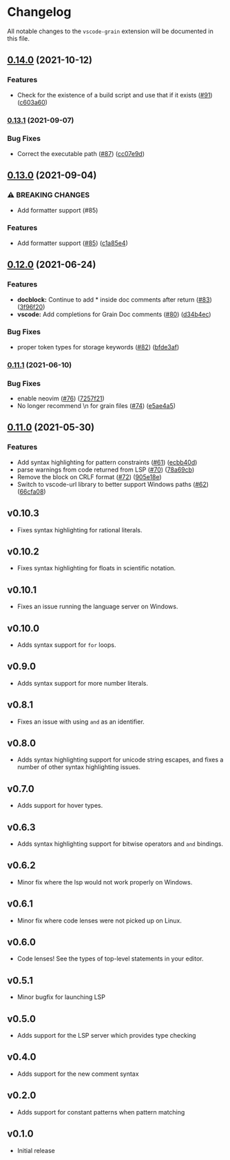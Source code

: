 # Changelog
All notable changes to the `vscode-grain` extension will be documented in this file.

## [0.14.0](https://www.github.com/grain-lang/grain-language-server/compare/vscode-grain-v0.13.1...vscode-grain-v0.14.0) (2021-10-12)


### Features

* Check for the existence of a build script and use that if it exists ([#91](https://www.github.com/grain-lang/grain-language-server/issues/91)) ([c603a60](https://www.github.com/grain-lang/grain-language-server/commit/c603a6038ae11653d3076cf8accb0f6e42d8473c))

### [0.13.1](https://www.github.com/grain-lang/grain-language-server/compare/vscode-grain-v0.13.0...vscode-grain-v0.13.1) (2021-09-07)


### Bug Fixes

* Correct the executable path ([#87](https://www.github.com/grain-lang/grain-language-server/issues/87)) ([cc07e9d](https://www.github.com/grain-lang/grain-language-server/commit/cc07e9d69b4b0448cbd61f33ecc59ae2163a1570))

## [0.13.0](https://www.github.com/grain-lang/grain-language-server/compare/vscode-grain-v0.12.0...vscode-grain-v0.13.0) (2021-09-04)


### ⚠ BREAKING CHANGES

* Add formatter support (#85)

### Features

* Add formatter support ([#85](https://www.github.com/grain-lang/grain-language-server/issues/85)) ([c1a85e4](https://www.github.com/grain-lang/grain-language-server/commit/c1a85e457e3ec5dee3c1ed6d113bbd2c0ade17e4))

## [0.12.0](https://www.github.com/grain-lang/grain-language-server/compare/vscode-grain-v0.11.1...vscode-grain-v0.12.0) (2021-06-24)


### Features

* **docblock:** Continue to add * inside doc comments after return ([#83](https://www.github.com/grain-lang/grain-language-server/issues/83)) ([3f96f20](https://www.github.com/grain-lang/grain-language-server/commit/3f96f20cbe258e4a8b02cede9d421e1fffc8ee13))
* **vscode:** Add completions for Grain Doc comments ([#80](https://www.github.com/grain-lang/grain-language-server/issues/80)) ([d34b4ec](https://www.github.com/grain-lang/grain-language-server/commit/d34b4ec89a4dd20a393c09b4d783c8704345c04f))


### Bug Fixes

* proper token types for storage keywords ([#82](https://www.github.com/grain-lang/grain-language-server/issues/82)) ([bfde3af](https://www.github.com/grain-lang/grain-language-server/commit/bfde3af7d62652ee82bb0b0cc39b26ddb2ebf118))

### [0.11.1](https://www.github.com/grain-lang/grain-language-server/compare/vscode-grain-v0.11.0...vscode-grain-v0.11.1) (2021-06-10)


### Bug Fixes

* enable neovim ([#76](https://www.github.com/grain-lang/grain-language-server/issues/76)) ([7257f21](https://www.github.com/grain-lang/grain-language-server/commit/7257f21526bbfbbedc1bf8aeadb07c0025fbe393))
* No longer recommend \n for grain files ([#74](https://www.github.com/grain-lang/grain-language-server/issues/74)) ([e5ae4a5](https://www.github.com/grain-lang/grain-language-server/commit/e5ae4a50d15a5afe5d3a2d40bc6570b55994aecb))

## [0.11.0](https://www.github.com/grain-lang/grain-language-server/compare/vscode-grain-v0.10.3...vscode-grain-v0.11.0) (2021-05-30)


### Features

* Add syntax highlighting for pattern constraints ([#61](https://www.github.com/grain-lang/grain-language-server/issues/61)) ([ecbb40d](https://www.github.com/grain-lang/grain-language-server/commit/ecbb40d4aa7835d418eea173393cea0e615341a1))
* parse warnings from code returned from LSP ([#70](https://www.github.com/grain-lang/grain-language-server/issues/70)) ([78a69cb](https://www.github.com/grain-lang/grain-language-server/commit/78a69cb3625b910cd403ddc436ffcb4ff71913f5))
* Remove the block on CRLF format ([#72](https://www.github.com/grain-lang/grain-language-server/issues/72)) ([905e18e](https://www.github.com/grain-lang/grain-language-server/commit/905e18ea171ec553c45a43d043881bca2ae41423))
* Switch to vscode-url library to better support Windows paths ([#62](https://www.github.com/grain-lang/grain-language-server/issues/62)) ([66cfa08](https://www.github.com/grain-lang/grain-language-server/commit/66cfa08c7cd5da538d19e3dd63cb490490fa3d08))

## v0.10.3
- Fixes syntax highlighting for rational literals.

## v0.10.2
- Fixes syntax highlighting for floats in scientific notation.

## v0.10.1
- Fixes an issue running the language server on Windows.

## v0.10.0
- Adds syntax support for `for` loops.

## v0.9.0
- Adds syntax support for more number literals.

## v0.8.1
- Fixes an issue with using `and` as an identifier.

## v0.8.0
- Adds syntax highlighting support for unicode string escapes, and fixes a number of other syntax highlighting issues.

## v0.7.0
- Adds support for hover types.

## v0.6.3
- Adds syntax highlighting support for bitwise operators and `and` bindings.

## v0.6.2
- Minor fix where the lsp would not work properly on Windows.

## v0.6.1
- Minor fix where code lenses were not picked up on Linux.

## v0.6.0
- Code lenses! See the types of top-level statements in your editor.

## v0.5.1
- Minor bugfix for launching LSP

## v0.5.0
- Adds support for the LSP server which provides type checking

## v0.4.0
- Adds support for the new comment syntax

## v0.2.0
- Adds support for constant patterns when pattern matching

## v0.1.0
- Initial release
